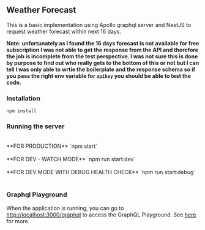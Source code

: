 ## Weather Forecast

This is a basic implementation using Apollo graphql server and NestJS to request weather forecast within next 16 days.

**Note: unfortunately as I found the 16 days forecast is not available for free subscription I was not able to get the response from the API and therefore the job is incomplete from the test perspective. I was not sure this is done by purpose to find out who really gets to the bottom of this or not but I can tell I was only able to wrtie the boilerplate and the response schema so if you pass the right env variable for `apikey` you should be able to test the code.**
### Installation

`npm install`

### Running the server

<br>
**FOR PRODUCTION** `npm start` 
<br><br>
**FOR DEV - WATCH MODE** `npm run start:dev` 
<br><br>
**FOR DEV MODE WITH DEBUG HEALTH CHECK** `npm run start:debug`
<br><br>

### Graphql Playground

When the application is running, you can go to [http://localhost:3000/graphql](http://localhost:3000/graphql) to access the GraphQL Playground.  See [here](https://docs.nestjs.com/graphql/quick-start#playground) for more.
